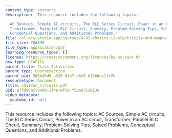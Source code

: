 ```yaml
---
content_type: resource
description: 'This resource includes the following topics:

  AC Sources, Simple AC circuits, The RLC Series Circuit, Power in an AC circuit,
  Transformer, Parallel RLC Circuit, Summary, Problem-Solving Tips, Solved Problems,
  Conceptual Questions, and Additional Problems.'
file: /ol-ocw-studio-app/courses/8-02-physics-ii-electricity-and-magnetism-spring-2007/e7fd966c84001f4e8fc0f58a6751013e_cha12ac_circuits.pdf
file_size: 706896
file_type: application/pdf
learning_resource_types: []
license: https://creativecommons.org/licenses/by-nc-sa/4.0/
ocw_type: OCWFile
parent_title: Class Activities
parent_type: CourseSection
parent_uid: 588b48d5-a339-0347-e6e5-b16b0ec1fe7b
resourcetype: Document
title: cha12ac_circuits.pdf
uid: e7fd966c-8400-1f4e-8fc0-f58a6751013e
video_metadata:
  youtube_id: null
---
```

This resource includes the following topics:
AC Sources, Simple AC circuits, The RLC Series Circuit, Power in an AC circuit, Transformer, Parallel RLC Circuit, Summary, Problem-Solving Tips, Solved Problems, Conceptual Questions, and Additional Problems.